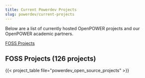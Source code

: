 ```yaml
---
title: Current Powerdev Projects
slug: powerdev/current-projects
---
```


Below are a list of currently hosted OpenPOWER projects and our OpenPOWER academic partners.

[FOSS Projects](#foss-projects)

FOSS Projects (126 projects)
----------------------------
{{< project_table file="powerdev_open_source_projects" >}}